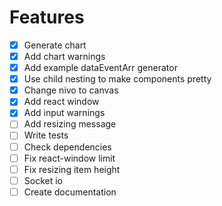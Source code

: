 # Features

- [x] Generate chart
- [x] Add chart warnings
- [x] Add example dataEventArr generator
- [x] Use child nesting to make components pretty
- [x] Change nivo to canvas
- [x] Add react window
- [x] Add input warnings
- [ ] Add resizing message
- [ ] Write tests
- [ ] Check dependencies
- [ ] Fix react-window limit
- [ ] Fix resizing item height
- [ ] Socket io
- [ ] Create documentation
